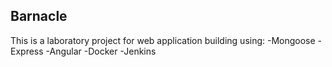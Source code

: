 ## Barnacle

This is a laboratory project for web application building using: 
-Mongoose
-Express
-Angular
-Docker 
-Jenkins
